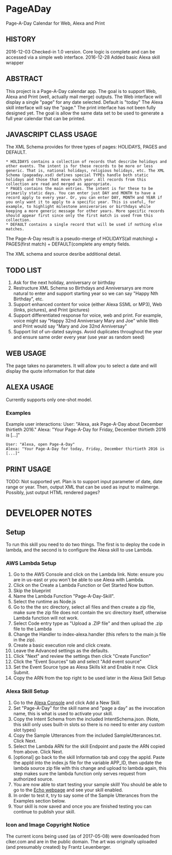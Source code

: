 # PageADay
Page-A-Day Calendar for Web, Alexa and Print

## HISTORY
2016-12-03 Checked-in 1.0 version. Core logic is complete and can be accessed via a simple web interface.
2016-12-28 Added basic Alexa skill wrapper

## ABSTRACT
This project is a Page-A-Day calendar app. The goal is to support Web, Alexa and Print (well, actually mail merge) outputs.
The Web interface will display a single "page" for any date selected. Default is "today"
The Alexa skill interface will say the "page." 
The print interface has not been fully designed yet. The goal is allow the same data set to be used to generate a full year calendar 
that can be printed. 

## JAVASCRIPT CLASS USAGE
The XML Schema provides for three types of pages: HOLIDAYS, PAGES and DEFAULT.

	* HOLIDAYS contains a collection of records that describe holidays and other events. The intent is for these records to be more or less generic. That is, national holidays, religious holidays, etc. The XML Schema (pageaday.xsd) defines special TYPEs handle both static holidays and those that move each year. All records from this collection are read and merged as appropriate.
	* PAGES contains the main entries. The intent is for these to be primarily static days. You can enter just DAY and MONTH to have a record apply to every year. Or, you can enter DAY, MONTH and YEAR if you only want it to apply to a specific year. This is useful, for example, to highlight milestone anniveraries or birthdays while keeping a more generic message for other years. More specific records should appear first since only the first match is used from this collection.
	* DEFAULT contains a single record that will be used if nothing else matches.

The Page-A-Day result is a pseudo-merge of HOLIDAYS(all matching) + PAGES(first match) + DEFAULT(complete any empty fields.

The XML schema and source desribe additional detail.

## TODO LIST
1. Ask for the next holiday, anniversary or birthday
2. Restructure XML Schema so Birthdays and Anniversarys are more natural to enter and support starting year so we can say "Happy Nth Birthday", etc.
3. Support enhanced content for voice (either Alexa SSML or MP3), Web (links, pictures), and Print (pictures)
4. Support differentiated response for voice, web and print. For example, voice might say "Happy 32nd Anniversary Mary and Joe" while Web and Print would say "Mary and Joe 32nd Anniversay"
5. Support list of un-dated sayings. Avoid duplicates throughout the year and ensure same order every year (use year as random seed)

## WEB USAGE

The page takes no parameters. It will allow you to select a date and will display the quote information for that date

## ALEXA USAGE

Currently supports only one-shot model.

### Examples

Example user interactions:
    User:  "Alexa, ask Page-A-Day about December thirtieth 2016."
    Alexa: "Your Page-A-Day for Friday, December thirtieth 2016 is [...]"

	User: "Alexa, open Page-A-Day"
	Alexa: "Your Page-A-Day for today, Friday, December thirtieth 2016 is [...]"

## PRINT USAGE

TODO: Not supported yet.
Plan is to support input parameter of date, date range or year. Then, output XML that can be used as input to mailmerge. Possibly, just output HTML rendered pages?

# DEVELOPER NOTES

## Setup
To run this skill you need to do two things. The first is to deploy the code in lambda, and the second is to configure the Alexa skill to use Lambda.

### AWS Lambda Setup
1. Go to the AWS Console and click on the Lambda link. Note: ensure you are in us-east or you won't be able to use Alexa with Lambda.
2. Click on the Create a Lambda Function or Get Started Now button.
3. Skip the blueprint
4. Name the Lambda Function "Page-A-Day-Skill".
5. Select the runtime as Node.js
6. Go to the the src directory, select all files and then create a zip file, make sure the zip file does not contain the src directory itself, otherwise Lambda function will not work.
7. Select Code entry type as "Upload a .ZIP file" and then upload the .zip file to the Lambda
8. Change the Handler to index-alexa.handler (this refers to the main js file in the zip).
9. Create a basic execution role and click create.
10. Leave the Advanced settings as the defaults.
11. Click "Next" and review the settings then click "Create Function"
12. Click the "Event Sources" tab and select "Add event source"
13. Set the Event Source type as Alexa Skills kit and Enable it now. Click Submit.
14. Copy the ARN from the top right to be used later in the Alexa Skill Setup

### Alexa Skill Setup
1. Go to the [Alexa Console](https://developer.amazon.com/edw/home.html) and click Add a New Skill.
2. Set "Page-A-Day" for the skill name and "page a day" as the invocation name, this is what is used to activate your skill.
3. Copy the Intent Schema from the included IntentSchema.json. 
   (Note, this skill only uses built-in slots so there is no need to enter any custom slot types)
4. Copy the Sample Utterances from the included SampleUtterances.txt. Click Next.
5. Select the Lambda ARN for the skill Endpoint and paste the ARN copied from above. Click Next.
6. [optional] go back to the skill Information tab and copy the appId. Paste the appId into the index.js file for the variable APP_ID,
   then update the lambda source zip file with this change and upload to lambda again, this step makes sure the lambda function only serves request from authorized source.
7. You are now able to start testing your sample skill! You should be able to go to the [Echo webpage](http://echo.amazon.com/#skills) and see your skill enabled.
8. In order to test it, try to say some of the Sample Utterances from the Examples section below.
9. Your skill is now saved and once you are finished testing you can continue to publish your skill.

### Icon and Image Copyright Notice

The current icons being used (as of 2017-05-08) were downloaded from clker.com and are
in the public domain.  The art was originally uploaded (and presumably created) by 
Frantz Leuenberger.
